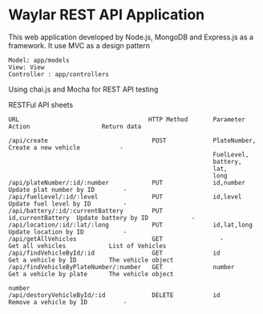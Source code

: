 # Waylar REST API Application

This web application developed by Node.js, MongoDB and Express.js as a framework.
It use MVC as a design pattern 

    Model: app/models
    View: View
    Controller : app/controllers

 Using chai.js and Mocha for REST API testing
 
 RESTFul API sheets
 
    URL                                    HTTP Method       Parameter              Action                    Return data             
    
    /api/create                             POST             PlateNumber,        Create a new vehicle           -   
                                                             FuelLevel,
                                                             battery,
                                                             lat,
                                                             long
    /api/plateNumber/:id/:number            PUT              id,number          Update plat number by ID        -
    /api/fuelLevel/:id/:level               PUT              id,level           Update fuel level by ID         -
    /api/battery/:id/:currentBattery        PUT              id,currentBattery  Update battery by ID            -
    /api/location/:id/:lat/:long            PUT              id,lat,long        Update location by ID           -
    /api/getAllVehicles                     GET                -                Get all vehicles            List of Vehicles
    /api/findVehicleById/:id                GET              id                 Get a vehicle by ID         The vehicle object
    /api/findVehicleByPlateNumber/:number   GET              number             Get a vehicle by plate      The vehicle object 
                                                                                number
    /api/destoryVehicleById/:id             DELETE           id                 Remove a vehicle by ID          -          
